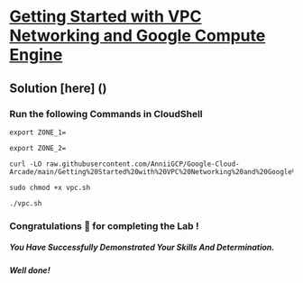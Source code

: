 # [Getting Started with VPC Networking and Google Compute Engine](https://www.cloudskillsboost.google/focuses/41750?parent=catalog)

## Solution [here] ()

### Run the following Commands in CloudShell
```
export ZONE_1=
```
```
export ZONE_2=
```
```
curl -LO raw.githubusercontent.com/AnniiGCP/Google-Cloud-Arcade/main/Getting%20Started%20with%20VPC%20Networking%20and%20Google%20Compute%20Engine/vpc.sh

sudo chmod +x vpc.sh

./vpc.sh
```

### Congratulations 🎉 for completing the Lab !

##### *You Have Successfully Demonstrated Your Skills And Determination.*

#### *Well done!*

 

 
